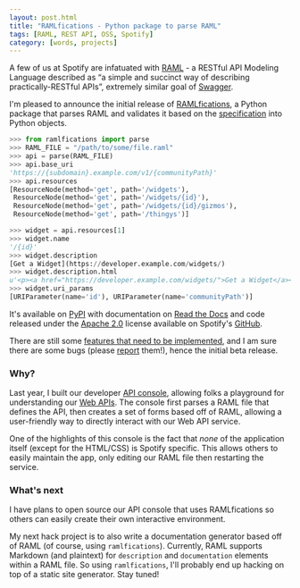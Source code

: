 ```yaml
---
layout: post.html
title: "RAMLfications - Python package to parse RAML"
tags: [RAML, REST API, OSS, Spotify]
category: [words, projects]
---
```


A few of us at Spotify are infatuated with [RAML][0] - a RESTful API Modeling Language described as “a simple and succinct way of describing practically-RESTful APIs”, extremely similar goal of [Swagger][1].

I'm pleased to announce the initial release of [RAMLfications][11], a Python package that parses RAML and validates it based on the [specification][5] into Python objects.

```python
>>> from ramlfications import parse
>>> RAML_FILE = "/path/to/some/file.raml"
>>> api = parse(RAML_FILE)
>>> api.base_uri
'https://{subdomain}.example.com/v1/{communityPath}'
>>> api.resources
[ResourceNode(method='get', path='/widgets'),
 ResourceNode(method='get', path='/widgets/{id}'),
 ResourceNode(method='get', path='/widgets/{id}/gizmos'),
 ResourceNode(method='get', path='/thingys')]
```

```python
>>> widget = api.resources[1]
>>> widget.name
'/{id}'
>>> widget.description
[Get a Widget](https://developer.example.com/widgets/)
>>> widget.description.html
u'<p><a href="https://developer.example.com/widgets/">Get a Widget</a></p>\n'
>>> widget.uri_params
[URIParameter(name='id'), URIParameter(name='communityPath')]
```

It's available on [PyPI][6] with documentation on [Read the Docs][4] and code released under the [Apache 2.0][7] license available on Spotify's [GitHub][8].

There are still some [features that need to be implemented][9], and I am sure there are some bugs (please [report][10] them!), hence the initial beta release.

### Why?

Last year, I built our developer [API console][2], allowing folks a playground for understanding our [Web APIs][3].  The console first parses a RAML file that defines the API, then creates a set of forms based off of RAML, allowing a user-friendly way to directly interact with our Web API service.

One of the highlights of this console is the fact that *none* of the application itself (except for the HTML/CSS) is Spotify specific.  This allows others to easily maintain the app, only editing our RAML file then restarting the service.

### What's next

I have plans to open source our API console that uses RAMLfications so others can easily create their own interactive environment.

My next hack project is to also write a documentation generator based off of RAML (of course, using `ramlfications`).  Currently, RAML supports Markdown (and plaintext) for `description` and `documentation` elements within a RAML file.  So using `ramlfications`, I'll probably end up hacking on top of a static site generator.  Stay tuned!



[0]: http://raml.org/
[1]: http://swagger.io/
[2]: https://developer.spotify.com/web-api/console
[3]: https://developer.spotify.com/web-api/
[4]: https://ramlfications.readthedocs.org
[5]: http://raml.org/spec.html
[6]: https://pypi.python.org/pypi/ramlfications
[7]: https://www.apache.org/licenses/LICENSE-2.0
[8]: https://github.com/spotify/ramlfications
[9]: https://github.com/spotify/ramlfications/issues?q=is%3Aopen+is%3Aissue+label%3Afeature
[10]: https://github.com/spotify/ramlfications/issues
[11]: http://www.roguelynn.com/projects/ramlfications
